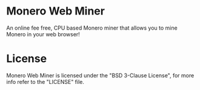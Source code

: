 Monero Web Miner
============
An online fee free, CPU based Monero miner that allows you to mine Monero in your web browser!

License
=======
Monero Web Miner is licensed under the "BSD 3-Clause License", for more info refer to the "LICENSE" file.
